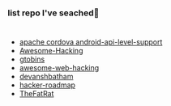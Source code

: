 ### list repo I've seached👋

#
- [apache cordova android-api-level-support](https://cordova.apache.org/docs/en/latest/guide/platforms/android/index.html#android-api-level-support)
- [Awesome-Hacking](https://github.com/Hack-with-Github/Awesome-Hacking)
- [gtobins](https://github.com/gtfobins)
- [awesome-web-hacking](https://github.com/infoslack/awesome-web-hacking)
- [devanshbatham ](https://github.com/devanshbatham )
- [hacker-roadmap](https://github.com/sundowndev/hacker-roadmap)
- [TheFatRat](https://github.com/Screetsec/TheFatRat)

<!--
 [title](link)
 [title](link)
  -->
  #
